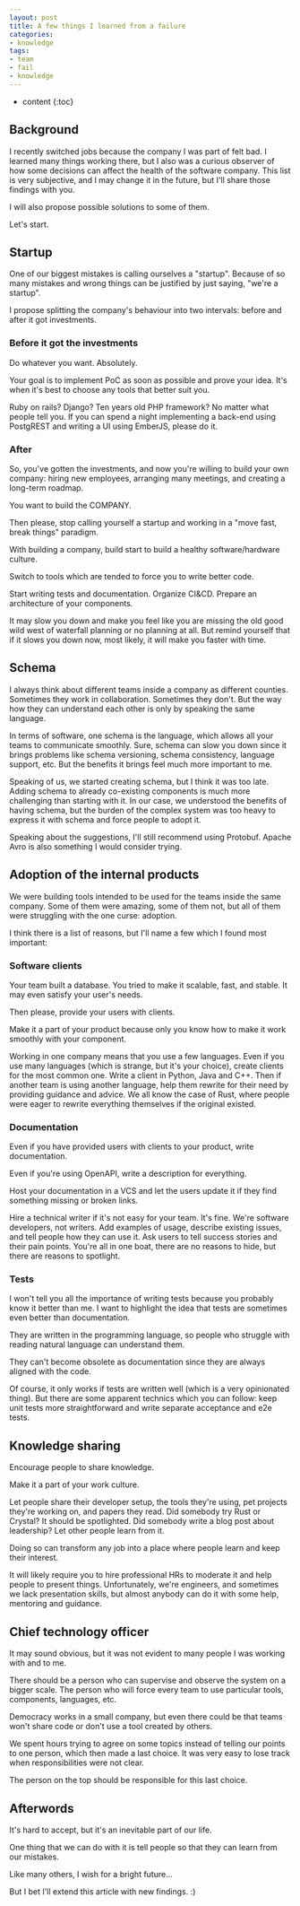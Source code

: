 ```yaml
---
layout: post
title: A few things I learned from a failure
categories:
- knowledge
tags:
- team
- fail
- knowledge
---
```



* content
{:toc}

## Background

I recently switched jobs because the company I was part of felt bad.
I learned many things working there, but I also was a curious observer of how some decisions can affect the health of the software company.
This list is very subjective, and I may change it in the future, but I'll share those findings with you.

I will also propose possible solutions to some of them.

Let's start.

## Startup

One of our biggest mistakes is calling ourselves a "startup".
Because of so many mistakes and wrong things can be justified by just saying, "we're a startup".

I propose splitting the company's behaviour into two intervals: before and after it got investments.

### Before it got the investments

Do whatever you want. Absolutely.

Your goal is to implement PoC as soon as possible and prove your idea.
It's when it's best to choose any tools that better suit you.

Ruby on rails? Django? Ten years old PHP framework? No matter what people tell you. If you can spend a night implementing a back-end using PostgREST and writing a UI using EmberJS, please do it.

### After

So, you've gotten the investments, and now you're willing to build your own company: hiring new employees, arranging many meetings, and creating a long-term roadmap.

You want to build the COMPANY.

Then please, stop calling yourself a startup and working in a "move fast, break things" paradigm.

With building a company, build start to build a healthy software/hardware culture.

Switch to tools which are tended to force you to write better code.

Start writing tests and documentation. Organize CI&CD. Prepare an architecture of your components.

It may slow you down and make you feel like you are missing the old good wild west of waterfall planning or no planning at all.
But remind yourself that if it slows you down now, most likely, it will make you faster with time.


## Schema

I always think about different teams inside a company as different counties.
Sometimes they work in collaboration. Sometimes they don't.
But the way how they can understand each other is only by speaking the same language.

In terms of software, one schema is the language, which allows all your teams to communicate smoothly.
Sure, schema can slow you down since it brings problems like schema versioning, schema consistency, language support, etc.
But the benefits it brings feel much more important to me.

Speaking of us, we started creating schema, but I think it was too late.
Adding schema to already co-existing components is much more challenging than starting with it.
In our case, we understood the benefits of having schema, but the burden of the complex system was too heavy to express it with schema and force people to adopt it.

Speaking about the suggestions, I'll still recommend using Protobuf. Apache Avro is also something I would consider trying.

## Adoption of the internal products

We were building tools intended to be used for the teams inside the same company.
Some of them were amazing, some of them not, but all of them were struggling with the one curse: adoption.

I think there is a list of reasons, but I'll name a few which I found most important:

### Software clients

Your team built a database.
You tried to make it scalable, fast, and stable. It may even satisfy your user's needs.

Then please, provide your users with clients.

Make it a part of your product because only you know how to make it work smoothly with your component.

Working in one company means that you use a few languages. Even if you use many languages (which is strange, but it's your choice), create clients for the most common one. Write a client in Python, Java and C++. Then if another team is using another language, help them rewrite for their need by providing guidance and advice. We all know the case of Rust, where people were eager to rewrite everything themselves if the original existed.

### Documentation

Even if you have provided users with clients to your product, write documentation.

Even if you're using OpenAPI, write a description for everything.

Host your documentation in a VCS and let the users update it if they find something missing or broken links.

Hire a technical writer if it's not easy for your team. It's fine. We're software developers, not writers.
Add examples of usage, describe existing issues, and tell people how they can use it.
Ask users to tell success stories and their pain points. You're all in one boat, there are no reasons to hide, but there are reasons to spotlight.

### Tests

I won't tell you all the importance of writing tests because you probably know it better than me.
I want to highlight the idea that tests are sometimes even better than documentation.

They are written in the programming language, so people who struggle with reading natural language can understand them.

They can't become obsolete as documentation since they are always aligned with the code.

Of course, it only works if tests are written well (which is a very opinionated thing). But there are some apparent technics which you can follow: keep unit tests more straightforward and write separate acceptance and e2e tests.

## Knowledge sharing

Encourage people to share knowledge.

Make it a part of your work culture.

Let people share their developer setup, the tools they're using, pet projects they're working on, and papers they read.
Did somebody try Rust or Crystal? It should be spotlighted. Did somebody write a blog post about leadership? Let other people learn from it.

Doing so can transform any job into a place where people learn and keep their interest.

It will likely require you to hire professional HRs to moderate it and help people to present things.
Unfortunately, we're engineers, and sometimes we lack presentation skills, but almost anybody can do it with some help, mentoring and guidance.


## Chief technology officer

It may sound obvious, but it was not evident to many people I was working with and to me.

There should be a person who can supervise and observe the system on a bigger scale.
The person who will force every team to use particular tools, components, languages, etc.

Democracy works in a small company, but even there could be that teams won't share code or don't use a tool created by others.

We spent hours trying to agree on some topics instead of telling our points to one person, which then made a last choice.
It was very easy to lose track when responsibilities were not clear.

The person on the top should be responsible for this last choice.

## Afterwords

It's hard to accept, but it's an inevitable part of our life.

One thing that we can do with it is tell people so that they can learn from our mistakes.

Like many others, I wish for a bright future...

But I bet I'll extend this article with new findings. :)
